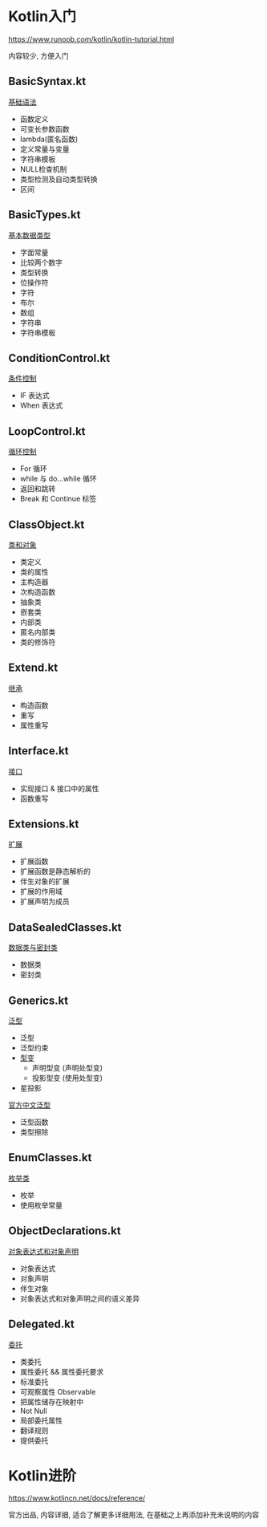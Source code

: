 # Kotlin入门
<https://www.runoob.com/kotlin/kotlin-tutorial.html>

内容较少, 方便入门

## BasicSyntax.kt

[基础语法](https://www.runoob.com/kotlin/kotlin-basic-syntax.html)

* 函数定义
* 可变长参数函数
* lambda(匿名函数)
* 定义常量与变量
* 字符串模板
* NULL检查机制
* 类型检测及自动类型转换
* 区间

## BasicTypes.kt

[基本数据类型](https://www.runoob.com/kotlin/kotlin-basic-types.html)

* 字面常量
* 比较两个数字
* 类型转换
* 位操作符
* 字符
* 布尔
* 数组
* 字符串
* 字符串模板

## ConditionControl.kt

[条件控制](https://www.runoob.com/kotlin/kotlin-condition-control.html)

* IF 表达式
* When 表达式

## LoopControl.kt

[循环控制](https://www.runoob.com/kotlin/kotlin-loop-control.html)

* For 循环
* while 与 do...while 循环
* 返回和跳转
* Break 和 Continue 标签

## ClassObject.kt

[类和对象](https://www.runoob.com/kotlin/kotlin-class-object.html)

* 类定义
* 类的属性
* 主构造器
* 次构造函数
* 抽象类
* 嵌套类
* 内部类
* 匿名内部类
* 类的修饰符

## Extend.kt

[继承](https://www.runoob.com/kotlin/kotlin-extend.html)

* 构造函数
* 重写
* 属性重写

## Interface.kt

[接口](https://www.runoob.com/kotlin/kotlin-interface.html)

* 实现接口 & 接口中的属性
* 函数重写

## Extensions.kt

[扩展](https://www.runoob.com/kotlin/kotlin-extensions.html)

* 扩展函数
* 扩展函数是静态解析的
* 伴生对象的扩展
* 扩展的作用域
* 扩展声明为成员

## DataSealedClasses.kt

[数据类与密封类](https://www.runoob.com/kotlin/kotlin-data-sealed-classes.html)

* 数据类
* 密封类

## Generics.kt

[泛型](https://www.runoob.com/kotlin/kotlin-generics.html)

* 泛型
* 泛型约束
* [型变]((https://zh.wikipedia.org/wiki/%E5%8D%8F%E5%8F%98%E4%B8%8E%E9%80%86%E5%8F%98))
    * 声明型变 (声明处型变)
    * 投影型变 (使用处型变)
* 星投影

[官方中文泛型](https://www.kotlincn.net/docs/reference/generics.html)

* 泛型函数
* 类型擦除

## EnumClasses.kt

[枚举类](https://www.runoob.com/kotlin/kotlin-enum-classes.html)

* 枚举
* 使用枚举常量

## ObjectDeclarations.kt

[对象表达式和对象声明](https://www.runoob.com/kotlin/kotlin-object-declarations.html)

* 对象表达式
* 对象声明
* 伴生对象
* 对象表达式和对象声明之间的语义差异

## Delegated.kt

[委托](https://www.runoob.com/kotlin/kotlin-delegated.html)

* 类委托
* 属性委托 && 属性委托要求
* 标准委托
* 可观察属性 Observable
* 把属性储存在映射中
* Not Null
* 局部委托属性
* 翻译规则
* 提供委托

# Kotlin进阶

<https://www.kotlincn.net/docs/reference/>

官方出品, 内容详细, 适合了解更多详细用法, 在基础之上再添加补充未说明的内容

## 


